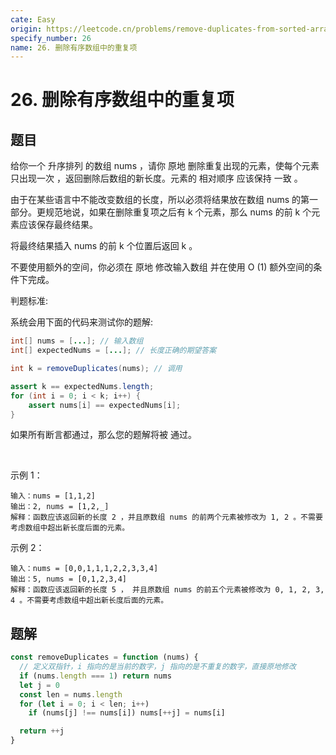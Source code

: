 ```yaml
---
cate: Easy
origin: https://leetcode.cn/problems/remove-duplicates-from-sorted-array/
specify_number: 26
name: 26. 删除有序数组中的重复项
---
```


# 26. 删除有序数组中的重复项

## 题目

给你一个 升序排列 的数组 nums ，请你 原地 删除重复出现的元素，使每个元素 只出现一次 ，返回删除后数组的新长度。元素的 相对顺序 应该保持 一致 。

由于在某些语言中不能改变数组的长度，所以必须将结果放在数组 nums 的第一部分。更规范地说，如果在删除重复项之后有 k 个元素，那么 nums 的前 k 个元素应该保存最终结果。

将最终结果插入 nums 的前 k 个位置后返回 k 。

不要使用额外的空间，你必须在 原地 修改输入数组 并在使用 O (1) 额外空间的条件下完成。

判题标准:

系统会用下面的代码来测试你的题解:

```java
int[] nums = [...]; // 输入数组
int[] expectedNums = [...]; // 长度正确的期望答案

int k = removeDuplicates(nums); // 调用

assert k == expectedNums.length;
for (int i = 0; i < k; i++) {
    assert nums[i] == expectedNums[i];
}

```
如果所有断言都通过，那么您的题解将被 通过。

 

示例 1：

```
输入：nums = [1,1,2]
输出：2, nums = [1,2,_]
解释：函数应该返回新的长度 2 ，并且原数组 nums 的前两个元素被修改为 1, 2 。不需要考虑数组中超出新长度后面的元素。
```

示例 2：

```
输入：nums = [0,0,1,1,1,2,2,3,3,4]
输出：5, nums = [0,1,2,3,4]
解释：函数应该返回新的长度 5 ， 并且原数组 nums 的前五个元素被修改为 0, 1, 2, 3, 4 。不需要考虑数组中超出新长度后面的元素。
```

## 题解

```js
const removeDuplicates = function (nums) {
  // 定义双指针，i 指向的是当前的数字，j 指向的是不重复的数字，直接原地修改
  if (nums.length === 1) return nums
  let j = 0
  const len = nums.length
  for (let i = 0; i < len; i++)
    if (nums[j] !== nums[i]) nums[++j] = nums[i]

  return ++j
}
```